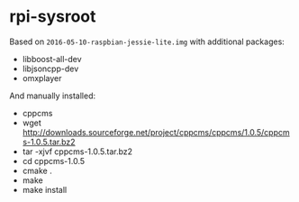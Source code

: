 # rpi-sysroot

Based on `2016-05-10-raspbian-jessie-lite.img` with additional packages:
* libboost-all-dev
* libjsoncpp-dev
* omxplayer

And manually installed:
* cppcms
 * wget http://downloads.sourceforge.net/project/cppcms/cppcms/1.0.5/cppcms-1.0.5.tar.bz2
 * tar -xjvf cppcms-1.0.5.tar.bz2
 * cd cppcms-1.0.5
 * cmake .
 * make
 * make install

